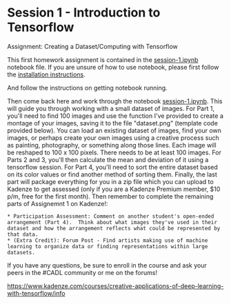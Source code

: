# Session 1 - Introduction to Tensorflow
<p class="lead">
Assignment: Creating a Dataset/Computing with Tensorflow
</p>

This first homework assignment is contained in the [session-1.ipynb](session-1.ipynb) notebook file.  If you are unsure of how to use notebook, please first follow the [installation instructions](../#installation-preliminaries).

And follow the instructions on getting notebook running.

Then come back here and work through the notebook [session-1.ipynb](session-1.ipynb).  This will guide you through working with a small dataset of images.  For Part 1, you'll need to find 100 images and use the function I've provided to create a montage of your images, saving it to the file "dataset.png" (template code provided below).  You can load an existing dataset of images, find your own images, or perhaps create your own images using a creative process such as painting, photography, or something along those lines.  Each image will be reshaped to 100 x 100 pixels.  There needs to be at least 100 images.  For Parts 2 and 3, you'll then calculate the mean and deviation of it using a tensorflow session.  For Part 4, you'll need to sort the entire dataset based on its color values or find another method of sorting them.  Finally, the last part will package everything for you in a zip file which you can upload to Kadenze to get assessed (only if you are a Kadenze Premium member, $10 p/m, free for the first month).  Then remember to complete the remaining parts of Assignemnt 1 on Kadenze!:

    * Participation Assessment: Comment on another student's open-ended arrangement (Part 4).  Think about what images they've used in their dataset and how the arrangement reflects what could be represented by that data.
    * (Extra Credit): Forum Post - Find artists making use of machine learning to organize data or finding representations within large datasets.

If you have any questions, be sure to enroll in the course and ask your peers in the \#CADL community or me on the forums!

https://www.kadenze.com/courses/creative-applications-of-deep-learning-with-tensorflow/info
